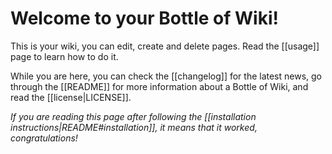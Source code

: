 # Welcome to your Bottle of Wiki!

This is your wiki, you can edit, create and delete pages. Read the [[usage]]
page to learn how to do it.

While you are here, you can check the [[changelog]] for the latest news, go
through the [[README]] for more information about a Bottle of Wiki, and read
the [[license|LICENSE]].

_If you are reading this page after following the
[[installation instructions|README#installation]], it means that it worked,
congratulations!_
